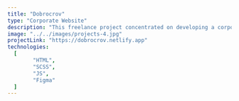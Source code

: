 ```yaml
---
title: "Dobrocrov"
type: "Corporate Website"
description: "This freelance project concentrated on developing a corporate website with HTML, SCSS, and JS. Collaboration was essential, involving close coordination with a designer and another team member responsible for migrating the site to a Content Management System (CMS). The distinctive aspect of this endeavor was the utilization of a Tilda template, bringing an unconventional touch to the development process. The client expressed complete satisfaction with the project's outcomes, affirming its success and distinctive character."
image: "../../images/projects-4.jpg"
projectLink: "https://dobrocrov.netlify.app"
technologies:
  [
		"HTML",
		"SCSS",
		"JS",
		"Figma"
  ]
---
```

